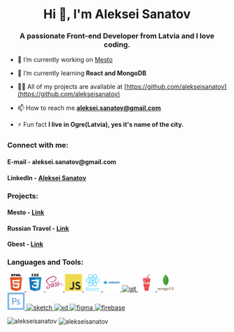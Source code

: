 <h1 align="center">Hi 👋, I'm Aleksei Sanatov</h1>
<h3 align="center">A passionate Front-end Developer from Latvia and I love coding.</h3>

- 🔭 I’m currently working on [Mesto](https://github.com/alekseisanatov/mesto)

- 🌱 I’m currently learning **React and MongoDB**

- 👨‍💻 All of my projects are available at [https://github.com/alekseisanatov](https://github.com/alekseisanatov)

- 📫 How to reach me **aleksei.sanatov@gmail.com**

- ⚡ Fun fact **I live in Ogre(Latvia), yes it's name of the city.**

<h3 align="left">Connect with me:</h3>
<p align="left">
<h4>E-mail - aleksei.sanatov@gmail.com</h4>
<h4>LinkedIn - <a href="https://www.linkedin.com/in/alexei-sanatov-270b861a1/">Aleksei Sanatov</a></h4>
</p>

<h3 align="left">Projects:</h3>
<p align="left">
<h4>Mesto - <a href="https://github.com/alekseisanatov/mesto">Link</a></h4>
<h4>Russian Travel - <a href="https://github.com/alekseisanatov/russian-travel">Link</a></h4>
<h4>Gbest - <a href="https://github.com/alekseisanatov/gbest">Link</a></h4>
</p>

<h3 align="left">Languages and Tools:</h3>
<p align="left"><a href="https://www.w3.org/html/" target="_blank"> <img src="https://raw.githubusercontent.com/devicons/devicon/master/icons/html5/html5-original-wordmark.svg" alt="html5" width="40" height="40"/> </a> <a href="https://www.w3schools.com/css/" target="_blank"><img src="https://raw.githubusercontent.com/devicons/devicon/master/icons/css3/css3-original-wordmark.svg" alt="css3" width="40" height="40"/> </a> <a href="https://sass-lang.com" target="_blank"> <img src="https://raw.githubusercontent.com/devicons/devicon/master/icons/sass/sass-original.svg" alt="sass" width="40" height="40"/> </a><a href="https://developer.mozilla.org/en-US/docs/Web/JavaScript" target="_blank"> <img src="https://raw.githubusercontent.com/devicons/devicon/master/icons/javascript/javascript-original.svg" alt="javascript" width="40" height="40"/> </a><a href="https://reactjs.org/" target="_blank"> <img src="https://raw.githubusercontent.com/devicons/devicon/master/icons/react/react-original-wordmark.svg" alt="react" width="40" height="40"/> </a> <a href="https://webpack.js.org" target="_blank"> <img src="https://raw.githubusercontent.com/devicons/devicon/d00d0969292a6569d45b06d3f350f463a0107b0d/icons/webpack/webpack-original-wordmark.svg" alt="webpack" width="40" height="40"/> </a> <a href="https://git-scm.com/" target="_blank"> <img src="https://www.vectorlogo.zone/logos/git-scm/git-scm-icon.svg" alt="git" width="40" height="40"/> </a> <a href="https://gulpjs.com" target="_blank"> <img src="https://raw.githubusercontent.com/devicons/devicon/master/icons/gulp/gulp-plain.svg" alt="gulp" width="40" height="40"/> </a>   <a href="https://www.mongodb.com/" target="_blank"> <img src="https://raw.githubusercontent.com/devicons/devicon/master/icons/mongodb/mongodb-original-wordmark.svg" alt="mongodb" width="40" height="40"/> </a><br> <a href="https://www.photoshop.com/en" target="_blank"> <img src="https://raw.githubusercontent.com/devicons/devicon/master/icons/photoshop/photoshop-line.svg" alt="photoshop" width="40" height="40"/> </a>   <a href="https://www.sketch.com/" target="_blank"> <img src="https://www.vectorlogo.zone/logos/sketchapp/sketchapp-icon.svg" alt="sketch" width="40" height="40"/> </a>  <a href="https://www.adobe.com/products/xd.html" target="_blank"> <img src="https://cdn.worldvectorlogo.com/logos/adobe-xd.svg" alt="xd" width="40" height="40"/> </a><a href="https://www.figma.com/" target="_blank"> <img src="https://www.vectorlogo.zone/logos/figma/figma-icon.svg" alt="figma" width="40" height="40"/> </a> <a href="https://firebase.google.com/" target="_blank"> <img src="https://www.vectorlogo.zone/logos/firebase/firebase-icon.svg" alt="firebase" width="40" height="40"/> </a></p>

<p><img align="left" src="https://github-readme-stats.vercel.app/api/top-langs?username=alekseisanatov&show_icons=true&locale=en&layout=compact" alt="alekseisanatov" /></p>

<p>&nbsp;<img align="center" src="https://github-readme-stats.vercel.app/api?username=alekseisanatov&show_icons=true&locale=en" alt="alekseisanatov" /></p>
